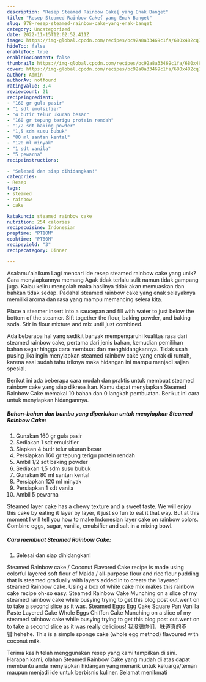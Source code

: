 ```yaml
---
description: "Resep Steamed Rainbow Cake{ yang Enak Banget"
title: "Resep Steamed Rainbow Cake{ yang Enak Banget"
slug: 978-resep-steamed-rainbow-cake-yang-enak-banget
category: Uncategorized
date: 2022-11-15T12:02:52.411Z
image: https://img-global.cpcdn.com/recipes/bc92a8a33469c1fa/680x482cq70/steamed-rainbow-cake-foto-resep-utama.jpg
hideToc: false
enableToc: true
enableTocContent: false
thumbnail: https://img-global.cpcdn.com/recipes/bc92a8a33469c1fa/680x482cq70/steamed-rainbow-cake-foto-resep-utama.jpg
cover: https://img-global.cpcdn.com/recipes/bc92a8a33469c1fa/680x482cq70/steamed-rainbow-cake-foto-resep-utama.jpg
author: Admin
authorAv: notfound
ratingvalue: 3.4
reviewcount: 21
recipeingredient:
- "160 gr gula pasir"
- "1 sdt emulsifier"
- "4 butir telur ukuran besar"
- "160 gr tepung terigu protein rendah"
- "1/2 sdt baking powder"
- "1,5 sdm susu bubuk"
- "80 ml santan kental"
- "120 ml minyak"
- "1 sdt vanila"
- "5 pewarna"
recipeinstructions:

- "Selesai dan siap dihidangkan!"
categories:
- Resep
tags:
- steamed
- rainbow
- cake

katakunci: steamed rainbow cake 
nutrition: 254 calories
recipecuisine: Indonesian
preptime: "PT10M"
cooktime: "PT60M"
recipeyield: "3"
recipecategory: Dinner

---
```



Asalamu'alaikum Lagi mencari ide resep steamed rainbow cake yang unik? Cara menyiapkannya memang Agak tidak terlalu sulit namun tidak gampang juga. Kalau keliru mengolah maka hasilnya tidak akan memuaskan dan bahkan tidak sedap. Padahal steamed rainbow cake yang enak selayaknya memiliki aroma dan rasa yang mampu memancing selera kita.


Place a steamer insert into a saucepan and fill with water to just below the bottom of the steamer. Sift together the flour, baking powder, and baking soda. Stir in flour mixture and mix until just combined.

Ada beberapa hal yang sedikit banyak mempengaruhi kualitas rasa dari steamed rainbow cake, pertama dari jenis bahan, kemudian pemilihan bahan segar hingga cara membuat dan menghidangkannya. Tidak usah pusing jika ingin menyiapkan steamed rainbow cake yang enak di rumah, karena asal sudah tahu triknya maka hidangan ini mampu menjadi sajian spesial.


Berikut ini ada beberapa cara mudah dan praktis untuk membuat steamed rainbow cake yang siap dikreasikan. Kamu dapat menyiapkan Steamed Rainbow Cake memakai 10 bahan dan 0 langkah pembuatan. Berikut ini cara untuk menyiapkan hidangannya.

<!--inarticleads1-->

##### Bahan-bahan dan bumbu yang diperlukan untuk menyiapkan Steamed Rainbow Cake:

1. Gunakan 160 gr gula pasir
1. Sediakan 1 sdt emulsifier
1. Siapkan 4 butir telur ukuran besar
1. Persiapkan 160 gr tepung terigu protein rendah
1. Ambil 1/2 sdt baking powder
1. Sediakan 1,5 sdm susu bubuk
1. Gunakan 80 ml santan kental
1. Persiapkan 120 ml minyak
1. Persiapkan 1 sdt vanila
1. Ambil 5 pewarna


Steamed layer cake has a chewy texture and a sweet taste. We will enjoy this cake by eating it layer by layer, it just so fun to eat it that way. But at this moment I will tell you how to make Indonesian layer cake on rainbow colors. Combine eggs, sugar, vanilla, emulsifier and salt in a mixing bowl. 

<!--inarticleads2-->

##### Cara membuat Steamed Rainbow Cake:


1. Selesai dan siap dihidangkan!

Steamed Rainbow cake / Coconut Flavored Cake recipe is made using colorful layered soft flour of Maida / all-purpose flour and rice flour pudding that is steamed gradually with layers added in to create the &#39;layered&#39; steamed Rainbow cake. Using a box of white cake mix makes this rainbow cake recipe oh-so easy. Steamed Rainbow Cake Munching on a slice of my steamed rainbow cake while busying trying to get this blog post out.went on to take a second slice as it was. Steamed Eggs Egg Cake Square Pan Vanilla Paste Layered Cake Whole Eggs Chiffon Cake Munching on a slice of my steamed rainbow cake while busying trying to get this blog post out.went on to take a second slice as it was really delicious! 我没骗你们，味道真的不错!hehehe. This is a simple sponge cake (whole egg method) flavoured with coconut milk. 

Terima kasih telah menggunakan resep yang kami tampilkan di sini. Harapan kami, olahan Steamed Rainbow Cake yang mudah di atas dapat membantu anda menyiapkan hidangan yang menarik untuk keluarga/teman maupun menjadi ide untuk berbisnis kuliner. Selamat menikmati
